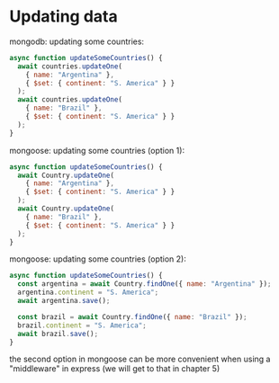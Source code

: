 # Updating data

mongodb: updating some countries:

```js
async function updateSomeCountries() {
  await countries.updateOne(
    { name: "Argentina" },
    { $set: { continent: "S. America" } }
  );
  await countries.updateOne(
    { name: "Brazil" },
    { $set: { continent: "S. America" } }
  );
}
```

mongoose: updating some countries (option 1):

```js
async function updateSomeCountries() {
  await Country.updateOne(
    { name: "Argentina" },
    { $set: { continent: "S. America" } }
  );
  await Country.updateOne(
    { name: "Brazil" },
    { $set: { continent: "S. America" } }
  );
}
```

mongoose: updating some countries (option 2):

```js
async function updateSomeCountries() {
  const argentina = await Country.findOne({ name: "Argentina" });
  argentina.continent = "S. America";
  await argentina.save();

  const brazil = await Country.findOne({ name: "Brazil" });
  brazil.continent = "S. America";
  await brazil.save();
}
```

the second option in mongoose can be more convenient when using a "middleware" in express (we will get to that in chapter 5)
